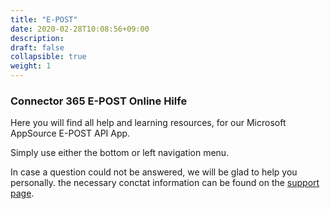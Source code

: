 ```yaml
---
title: "E-POST"
date: 2020-02-28T10:08:56+09:00
description: 
draft: false
collapsible: true
weight: 1
---
```

### Connector 365 E-POST Online Hilfe

Here you will find all help and learning resources, for our Microsoft AppSource E-POST API App.

Simply use either the bottom or left navigation menu.

In case a question could not be answered, we will be glad to help you personally. the necessary conctat information can be found on the [support page](en-us/apps/e-post/support/).